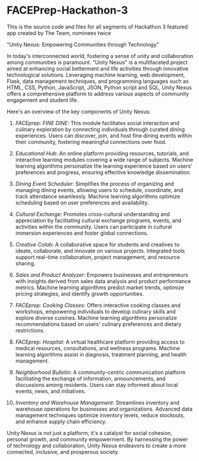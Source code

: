 # FACEPrep-Hackathon-3
This is the source code and files for all segments of Hackathon 3 featured app created by The Team, nominees twice

"Unity Nexus: Empowering Communities through Technology"

In today's interconnected world, fostering a sense of unity and collaboration among communities is paramount. "Unity Nexus" is a multifaceted project aimed at enhancing social betterment and life activities through innovative technological solutions. Leveraging machine learning, web development, Flask, data management techniques, and programming languages such as HTML, CSS, Python, JavaScript, JSON, Python script and SQL, Unity Nexus offers a comprehensive platform to address various aspects of community engagement and student life.

Here's an overview of the key components of Unity Nexus:

1. *FACEprep: FINE DINE*: This module facilitates social interaction and culinary exploration by connecting individuals through curated dining experiences. Users can discover, join, and host fine dining events within their community, fostering meaningful connections over food.

2. *Educational Hub*: An online platform providing resources, tutorials, and interactive learning modules covering a wide range of subjects. Machine learning algorithms personalize the learning experience based on users' preferences and progress, ensuring effective knowledge dissemination.

3. *Dining Event Scheduler*: Simplifies the process of organizing and managing dining events, allowing users to schedule, coordinate, and track attendance seamlessly. Machine learning algorithms optimize scheduling based on user preferences and availability.

4. *Cultural Exchange*: Promotes cross-cultural understanding and appreciation by facilitating cultural exchange programs, events, and activities within the community. Users can participate in cultural immersion experiences and foster global connections.

5. *Creative Colab*: A collaborative space for students and creatives to ideate, collaborate, and innovate on various projects. Integrated tools support real-time collaboration, project management, and resource sharing.

6. *Sales and Product Analyzer*: Empowers businesses and entrepreneurs with insights derived from sales data analysis and product performance metrics. Machine learning algorithms predict market trends, optimize pricing strategies, and identify growth opportunities.

7. *FACEprep: Cooking Classes*: Offers interactive cooking classes and workshops, empowering individuals to develop culinary skills and explore diverse cuisines. Machine learning algorithms personalize recommendations based on users' culinary preferences and dietary restrictions.

8. *FACEprep: Hospital*: A virtual healthcare platform providing access to medical resources, consultations, and wellness programs. Machine learning algorithms assist in diagnosis, treatment planning, and health management.

9. *Neighborhood Bulletin*: A community-centric communication platform facilitating the exchange of information, announcements, and discussions among residents. Users can stay informed about local events, news, and initiatives.

10. *Inventory and Warehouse Management*: Streamlines inventory and warehouse operations for businesses and organizations. Advanced data management techniques optimize inventory levels, reduce stockouts, and enhance supply chain efficiency.

Unity Nexus is not just a platform; it's a catalyst for social cohesion, personal growth, and community empowerment. By harnessing the power of technology and collaboration, Unity Nexus endeavors to create a more connected, inclusive, and prosperous society.
